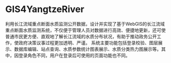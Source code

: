 # GIS4YangtzeRiver
利用长江流域重点断面水质监测公开数据，设计并实现了基于WebGIS的长江流域重点断面水质监测系统，不仅便于管理人员对数据进行高效、便捷地更新，还可使普通市民更方便、直观地了解长江流域的水质分布状况，有助于推动政务公开工作，使政府决策议事过程更加透明、严谨。
系统主要功能包括登录校验、图层展示、数据库编辑、站点查询、水质参数统计图表展示、水质分类热力图展示等。其中，因登录角色不同，用户在登录后可使用的页面功能也不同。
